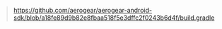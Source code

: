 

> https://github.com/aerogear/aerogear-android-sdk/blob/a18fe89d9b82e8fbaa518f5e3dffc2f0243b6d4f/build.gradle



<!--stackedit_data:
eyJoaXN0b3J5IjpbMTIxMjA3NzI0NCwxNzUzMTE5NzEyXX0=
-->